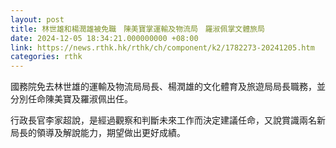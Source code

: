 ```yaml
---
layout: post
title: 林世雄和楊潤雄被免職　陳美寶掌運輸及物流局　羅淑佩掌文體旅局
date: 2024-12-05 18:34:21.000000000 +08:00
link: https://news.rthk.hk/rthk/ch/component/k2/1782273-20241205.htm
categories: rthk
---
```


國務院免去林世雄的運輸及物流局局長、楊潤雄的文化體育及旅遊局局長職務，並分別任命陳美寶及羅淑佩出任。

行政長官李家超說，是經過觀察和判斷未來工作而決定建議任命，又說賞識兩名新局長的領導及解說能力，期望做出更好成績。
